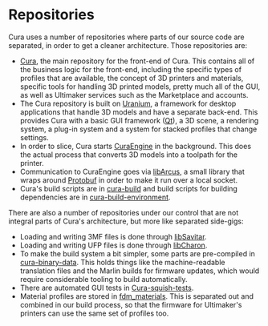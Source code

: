 Repositories
====
Cura uses a number of repositories where parts of our source code are separated, in order to get a cleaner architecture. Those repositories are:
* [Cura](https://github.com/Ultimaker/Cura), the main repository for the front-end of Cura. This contains all of the business logic for the front-end, including the specific types of profiles that are available, the concept of 3D printers and materials, specific tools for handling 3D printed models, pretty much all of the GUI, as well as Ultimaker services such as the Marketplace and accounts.
* The Cura repository is built on [Uranium](https://github.com/Ultimaker/Uranium), a framework for desktop applications that handle 3D models and have a separate back-end. This provides Cura with a basic GUI framework ([Qt](https://www.qt.io/)), a 3D scene, a rendering system, a plug-in system and a system for stacked profiles that change settings.
* In order to slice, Cura starts [CuraEngine](https://github.com/Ultimaker/CuraEngine) in the background. This does the actual process that converts 3D models into a toolpath for the printer.
* Communication to CuraEngine goes via [libArcus](https://github.com/Ultimaker/libArcus), a small library that wraps around [Protobuf](https://developers.google.com/protocol-buffers/) in order to make it run over a local socket.
* Cura's build scripts are in [cura-build](https://github.com/Ultimaker/cura-build) and build scripts for building dependencies are in [cura-build-environment](https://github.com/Ultimaker/cura-build-environment).

There are also a number of repositories under our control that are not integral parts of Cura's architecture, but more like separated side-gigs:
* Loading and writing 3MF files is done through [libSavitar](https://github.com/Ultimaker/libSavitar).
* Loading and writing UFP files is done through [libCharon](https://github.com/Ultimaker/libCharon).
* To make the build system a bit simpler, some parts are pre-compiled in [cura-binary-data](https://github.com/Ultimaker/cura-binary-data). This holds things like the machine-readable translation files and the Marlin builds for firmware updates, which would require considerable tooling to build automatically.
* There are automated GUI tests in [Cura-squish-tests](https://github.com/Ultimaker/Cura-squish-tests).
* Material profiles are stored in [fdm_materials](https://github.com/Ultimaker/fdm_materials). This is separated out and combined in our build process, so that the firmware for Ultimaker's printers can use the same set of profiles too.